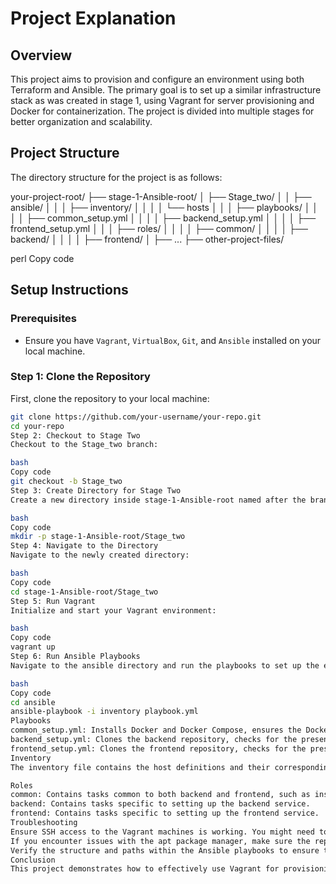 # Project Explanation

## Overview

This project aims to provision and configure an environment using both Terraform and Ansible. The primary goal is to set up a similar infrastructure stack as was created in stage 1, using Vagrant for server provisioning and Docker for containerization. The project is divided into multiple stages for better organization and scalability.

## Project Structure

The directory structure for the project is as follows:

your-project-root/
├── stage-1-Ansible-root/
│ ├── Stage_two/
│ │ ├── ansible/
│ │ │ ├── inventory/
│ │ │ │ └── hosts
│ │ │ ├── playbooks/
│ │ │ │ ├── common_setup.yml
│ │ │ │ ├── backend_setup.yml
│ │ │ │ ├── frontend_setup.yml
│ │ │ ├── roles/
│ │ │ │ ├── common/
│ │ │ │ ├── backend/
│ │ │ │ ├── frontend/
│ ├── ...
├── other-project-files/

perl
Copy code

## Setup Instructions

### Prerequisites

- Ensure you have `Vagrant`, `VirtualBox`, `Git`, and `Ansible` installed on your local machine.

### Step 1: Clone the Repository

First, clone the repository to your local machine:

```bash
git clone https://github.com/your-username/your-repo.git
cd your-repo
Step 2: Checkout to Stage Two
Checkout to the Stage_two branch:

bash
Copy code
git checkout -b Stage_two
Step 3: Create Directory for Stage Two
Create a new directory inside stage-1-Ansible-root named after the branch:

bash
Copy code
mkdir -p stage-1-Ansible-root/Stage_two
Step 4: Navigate to the Directory
Navigate to the newly created directory:

bash
Copy code
cd stage-1-Ansible-root/Stage_two
Step 5: Run Vagrant
Initialize and start your Vagrant environment:

bash
Copy code
vagrant up
Step 6: Run Ansible Playbooks
Navigate to the ansible directory and run the playbooks to set up the environment:

bash
Copy code
cd ansible
ansible-playbook -i inventory playbook.yml
Playbooks
common_setup.yml: Installs Docker and Docker Compose, ensures the Docker service is running, and adds the vagrant user to the docker group.
backend_setup.yml: Clones the backend repository, checks for the presence of docker-compose.yml, and starts the backend Docker service.
frontend_setup.yml: Clones the frontend repository, checks for the presence of docker-compose.yml, and starts the frontend Docker service.
Inventory
The inventory file contains the host definitions and their corresponding connection details. Ensure that the SSH keys and passwords are correctly configured to allow Ansible to connect to the hosts.

Roles
common: Contains tasks common to both backend and frontend, such as installing Docker.
backend: Contains tasks specific to setting up the backend service.
frontend: Contains tasks specific to setting up the frontend service.
Troubleshooting
Ensure SSH access to the Vagrant machines is working. You might need to update the SSH keys or passwords in the inventory file.
If you encounter issues with the apt package manager, make sure the repositories are correctly configured and accessible.
Verify the structure and paths within the Ansible playbooks to ensure they match your project’s file system.
Conclusion
This project demonstrates how to effectively use Vagrant for provisioning, and Ansible for configuration management and deployment, to create a consistent and repeatable infrastructure setup. By following the steps outlined above, you should be able to set up a backend and frontend environment using Docker containers, managed through Ansible.

